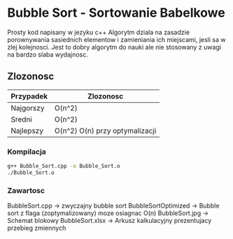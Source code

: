 # Bubble Sort - Sortowanie Babelkowe

Prosty kod napisany w jezyku c++
Algorytm dziala na zasadzie porownywania sasiednich elementow i zamieniania ich miejscami, jesli sa w zlej kolejnosci.
Jest to dobry algorytm do nauki ale nie stosowany z uwagi na bardzo slaba wydajnosc.

## Zlozonosc
|Przypadek | Zlozonosc |
|----------|-----------|
|Najgorszy | O(n^2)    |
|Sredni    | O(n^2)    |
|Najlepszy | O(n^2) O(n) przy optymalizacji |

### Kompilacja

``` bash
g++ Bubble_Sort.cpp -o Bubble_Sort.o
./Bubble_Sort.o
```

### Zawartosc 
BubbleSort.cpp -> zwyczajny bubble sort
BubbleSortOptimized -> Bubble sort z flaga (zoptymalizowany) moze osiagnac O(n)
BubbleSort.jpg -> Schemat blokowy
BubbleSort.xlsx -> Arkusz kalkulacyjny prezentujacy przebieg zmiennych

